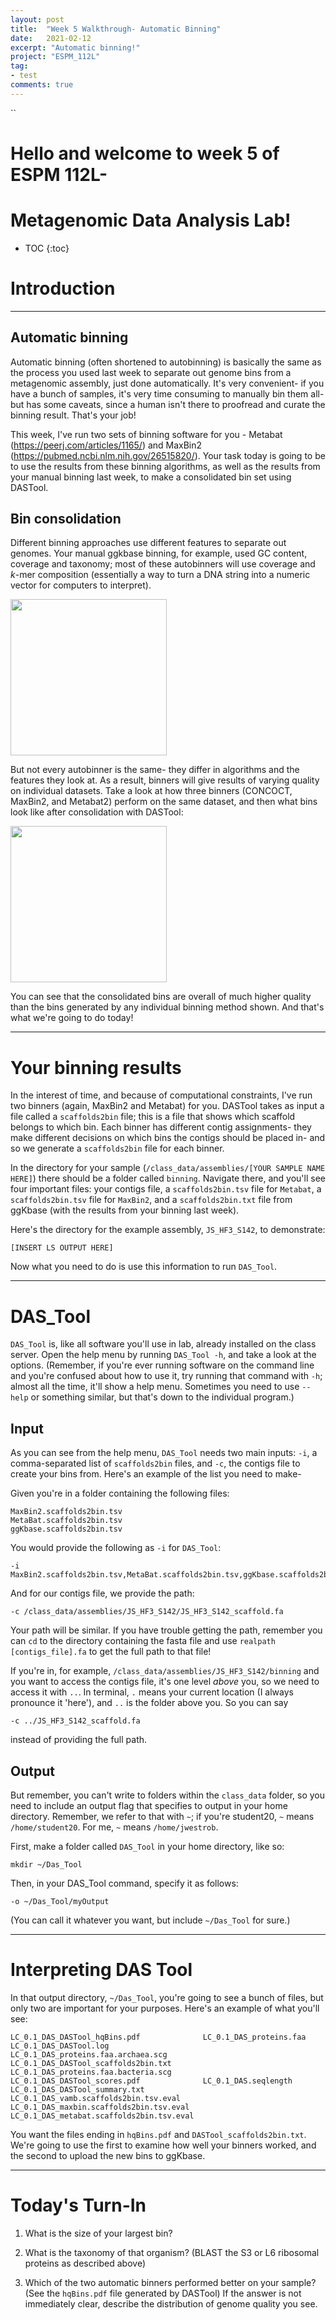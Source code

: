 ```yaml
---
layout: post
title:  "Week 5 Walkthrough- Automatic Binning"
date:   2021-02-12
excerpt: "Automatic binning!"
project: "ESPM_112L"
tag:
- test
comments: true
---
```



``
<h1>Hello and welcome to week 5 of ESPM 112L-</h1>

<h1>Metagenomic Data Analysis Lab!</h1>

* TOC
{:toc}


# Introduction

---

## Automatic binning

Automatic binning (often shortened to autobinning) is basically the same as the process you used last week to separate out genome bins from a metagenomic assembly, just done automatically. It's very convenient- if you have a bunch of samples, it's very time consuming to manually bin them all- but has some caveats, since a human isn't there to proofread and curate the binning result. That's your job!

This week, I've run two sets of binning software for you - Metabat (https://peerj.com/articles/1165/) and MaxBin2 (https://pubmed.ncbi.nlm.nih.gov/26515820/). Your task today is going to be to use the results from these binning algorithms, as well as the results from your manual binning last week, to make a consolidated bin set using DASTool.

## Bin consolidation

Different binning approaches use different features to separate out genomes. Your manual ggkbase binning, for example, used GC content, coverage and taxonomy; most of these autobinners will use coverage and _k_-mer composition (essentially a way to turn a DNA string into a numeric vector for computers to interpret).

<img src="https://media.springernature.com/full/springer-static/image/art%3A10.1038%2Fs41564-018-0171-1/MediaObjects/41564_2018_171_Fig1_HTML.jpg?as=webp" width=250>

But not every autobinner is the same- they differ in algorithms and the features they look at. As a result, binners will give results of varying quality on individual datasets. Take a look at how three binners (CONCOCT, MaxBin2, and Metabat2) perform on the same dataset, and then what bins look like after consolidation with DASTool:

<img src="https://www.microbiologyresearch.org/docserver/fulltext/mgen/6/10/mgen000436-f2.gif" width=250>

You can see that the consolidated bins are overall of much higher quality than the bins generated by any individual binning method shown. And that's what we're going to do today!

---

# Your binning results

In the interest of time, and because of computational constraints, I've run two binners (again, MaxBin2 and Metabat) for you. DASTool takes as input a file called a `scaffolds2bin` file; this is a file that shows which scaffold belongs to which bin. Each binner has different contig assignments- they make different decisions on which bins the contigs should be placed in- and so we generate a `scaffolds2bin` file for each binner.

In the directory for your sample (`/class_data/assemblies/[YOUR SAMPLE NAME HERE]`) there should be a folder called `binning`. Navigate there, and you'll see four important files: your contigs file, a `scaffolds2bin.tsv` file for `Metabat`, a `scaffolds2bin.tsv` file for `MaxBin2`, and a `scaffolds2bin.txt` file from ggKbase (with the results from your binning last week).

Here's the directory for the example assembly, `JS_HF3_S142`, to demonstrate:

```
[INSERT LS OUTPUT HERE]
```

Now what you need to do is use this information to run `DAS_Tool`.

---

# DAS_Tool

`DAS_Tool` is, like all software you'll use in lab, already installed on the class server. Open the help menu by running `DAS_Tool -h`, and take a look at the options. (Remember, if you're ever running software on the command line and you're confused about how to use it, try running that command with `-h`; almost all the time, it'll show a help menu. Sometimes you need to use `--help` or something similar, but that's down to the individual program.)

## Input

As you can see from the help menu, `DAS_Tool` needs two main inputs: `-i`, a comma-separated list of `scaffolds2bin` files, and `-c`, the contigs file to create your bins from. Here's an example of the list you need to make-

Given you're in a folder containing the following files:

```
MaxBin2.scaffolds2bin.tsv
MetaBat.scaffolds2bin.tsv
ggKbase.scaffolds2bin.tsv
```
You would provide the following as `-i` for `DAS_Tool`:

```
-i MaxBin2.scaffolds2bin.tsv,MetaBat.scaffolds2bin.tsv,ggKbase.scaffolds2bin.tsv
```

And for our contigs file, we provide the path:

```
-c /class_data/assemblies/JS_HF3_S142/JS_HF3_S142_scaffold.fa
```

Your path will be similar. If you have trouble getting the path, remember you can `cd` to the directory containing the fasta file and use `realpath [contigs_file].fa` to get the full path to that file!

If you're in, for example, `/class_data/assemblies/JS_HF3_S142/binning` and you want to access the contigs file, it's one level *above* you, so we need to access it with `..`. In terminal, `.` means your current location (I always pronounce it 'here'), and `..` is the folder above you. So you can say

```
-c ../JS_HF3_S142_scaffold.fa
```
instead of providing the full path.

## Output

But remember, you can't write to folders within the `class_data` folder, so you need to include an output flag that specifies to output in your home directory. Remember, we refer to that with `~`; if you're student20, `~` means `/home/student20`. For me, `~` means `/home/jwestrob`.

First, make a folder called `DAS_Tool` in your home directory, like so:

```
mkdir ~/Das_Tool
```

Then, in your DAS_Tool command, specify it as follows:

```
-o ~/Das_Tool/myOutput
```

(You can call it whatever you want, but include `~/Das_Tool` for sure.)

---

# Interpreting DAS Tool

In that output directory, `~/Das_Tool`, you're going to see a bunch of files, but only two are important for your purposes. Here's an example of what you'll see:

```
LC_0.1_DAS_DASTool_hqBins.pdf              LC_0.1_DAS_proteins.faa
LC_0.1_DAS_DASTool.log                     LC_0.1_DAS_proteins.faa.archaea.scg
LC_0.1_DAS_DASTool_scaffolds2bin.txt       LC_0.1_DAS_proteins.faa.bacteria.scg
LC_0.1_DAS_DASTool_scores.pdf              LC_0.1_DAS.seqlength
LC_0.1_DAS_DASTool_summary.txt             LC_0.1_DAS_vamb.scaffolds2bin.tsv.eval
LC_0.1_DAS_maxbin.scaffolds2bin.tsv.eval   
LC_0.1_DAS_metabat.scaffolds2bin.tsv.eval
```

You want the files ending in `hqBins.pdf` and `DASTool_scaffolds2bin.txt`. We're going to use the first to examine how well your binners worked, and the second to upload the new bins to ggKbase.



---

# Today's Turn-In

1. What is the size of your largest bin?

2. What is the taxonomy of that organism? (BLAST the S3 or L6 ribosomal proteins as described above)

3. Which of the two automatic binners performed better on your sample? (See the `hqBins.pdf` file generated by DASTool) If the answer is not immediately clear, describe the distribution of genome quality you see.
